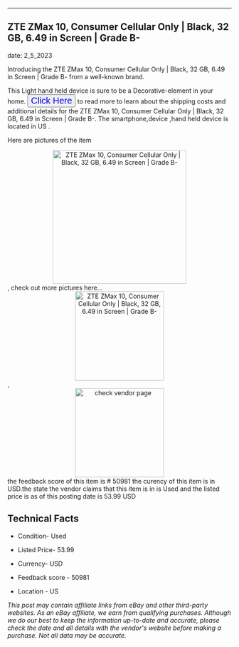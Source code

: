 ---
    

 ## ZTE ZMax 10, Consumer Cellular Only | Black, 32 GB, 6.49 in Screen | Grade B- 



    

date: 2_5_2023


      

Introducing the ZTE ZMax 10, Consumer Cellular Only | Black, 32 GB, 6.49 in Screen | Grade B- from a well-known brand.

This Light hand held device is sure to be a Decorative-element in your home. <button style="font-size:20px;color:blue" onclick="window.location.href = 'https://www.ebay.com/itm/134427585603?hash=item1f4c822c43%3Ag%3AgZ8AAOSwlr1j1GCA&mkevt=1&mkcid=1&mkrid=711-53200-19255-0&campid=%253CePNCampaignId%253E&customid=%253CreferenceId%253E&toolid=10049'">Click Here</button>  to read more to learn about the shipping costs and additional details for the ZTE ZMax 10, Consumer Cellular Only | Black, 32 GB, 6.49 in Screen | Grade B-. The smartphone,device ,hand held device is located in US  .

Here are pictures of the item <div style="text-align:center;"><img onclick="window.location.href = 'https://origin-galleryplus.ebayimg.com/ws/web/134427585603_2_0_1/225x225.jpg,https://origin-galleryplus.ebayimg.com/ws/web/134427585603_3_0_1/225x225.jpg,https://origin-galleryplus.ebayimg.com/ws/web/134427585603_4_0_1/225x225.jpg,https://origin-galleryplus.ebayimg.com/ws/web/134427585603_5_0_1/225x225.jpg,https://origin-galleryplus.ebayimg.com/ws/web/134427585603_6_0_1/225x225.jpg';" src="https://i.ebayimg.com/thumbs/images/g/gZ8AAOSwlr1j1GCA/s-l225.jpg" alt="ZTE ZMax 10, Consumer Cellular Only | Black, 32 GB, 6.49 in Screen | Grade B-" style="width:300px; height:auto;object-fit:contain;" /></div>, check out more pictures here... <div style="text-align:center;"><img onclick="window.location.href = 'https://www.ebay.com/itm/134427585603?hash=item1f4c822c43%3Ag%3AgZ8AAOSwlr1j1GCA&mkevt=1&mkcid=1&mkrid=711-53200-19255-0&campid=%253CePNCampaignId%253E&customid=%253CreferenceId%253E&toolid=10049';" src="https://i.ebayimg.com/images/g/gZ8AAOSwlr1j1GCA/s-l1200.jpg" alt="ZTE ZMax 10, Consumer Cellular Only | Black, 32 GB, 6.49 in Screen | Grade B-" style="width:200px; height:auto;object-fit:contain;" /></div>, <div style="text-align:center;"><img onclick="window.location.href = 'https://www.ebay.com/itm/134427585603?hash=item1f4c822c43%3Ag%3AgZ8AAOSwlr1j1GCA&mkevt=1&mkcid=1&mkrid=711-53200-19255-0&campid=%253CePNCampaignId%253E&customid=%253CreferenceId%253E&toolid=10049';" src="https://origin-galleryplus.ebayimg.com/ws/web/134427585603_2_0_1/225x225.jpg,https://origin-galleryplus.ebayimg.com/ws/web/134427585603_3_0_1/225x225.jpg,https://origin-galleryplus.ebayimg.com/ws/web/134427585603_4_0_1/225x225.jpg,https://origin-galleryplus.ebayimg.com/ws/web/134427585603_5_0_1/225x225.jpg,https://origin-galleryplus.ebayimg.com/ws/web/134427585603_6_0_1/225x225.jpg" alt="check vendor page" style="width:200px; height:auto;object-fit:contain;"/></div> the feedback score of this item is # 50981 the curency of this item is in USD.the state the vendor claims that  this item is in is Used and the listed price is as of this posting date is 53.99 USD
      
      

 ## Technical Facts 



     
      

 - Condition- Used 


      

 - Listed Price- 53.99 


      

 - Currency- USD 


      

 - Feedback score - 50981 


      

 - Location - US 


      
      

 *_This post may contain affiliate links from eBay and other third-party websites. As an eBay affiliate, we earn from qualifying purchases. Although we do our best to keep the information up-to-date and accurate, please check the date and all details with the vendor's website before making a purchase. Not all data may be accurate._*



      
      